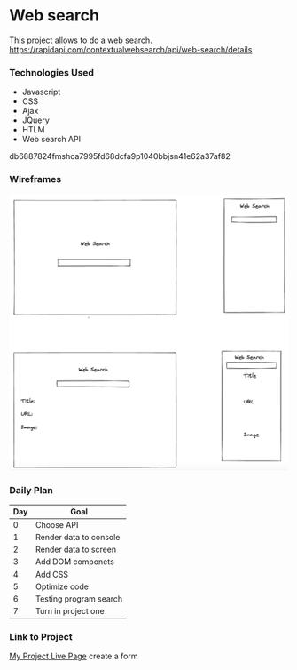 # Web search

This project allows to do a web search.
https://rapidapi.com/contextualwebsearch/api/web-search/details
### Technologies Used

- Javascript
- CSS
- Ajax
- JQuery
- HTLM
- Web search API

db6887824fmshca7995fd68dcfa9p1040bbjsn41e62a37af82
### Wireframes

![SOme text](./Image.png)
### Daily Plan

| Day | Goal |
|-----|------|
| 0 | Choose API |
| 1 | Render data to console|
| 2 | Render data to screen|
| 3 | Add DOM componets|
| 4 | Add CSS |
| 5 | Optimize code |
| 6 | Testing program search|
| 7 | Turn in project one|
### Link to Project
[My Project Live Page](https://www.manuelportocarrero.com/) create a form


